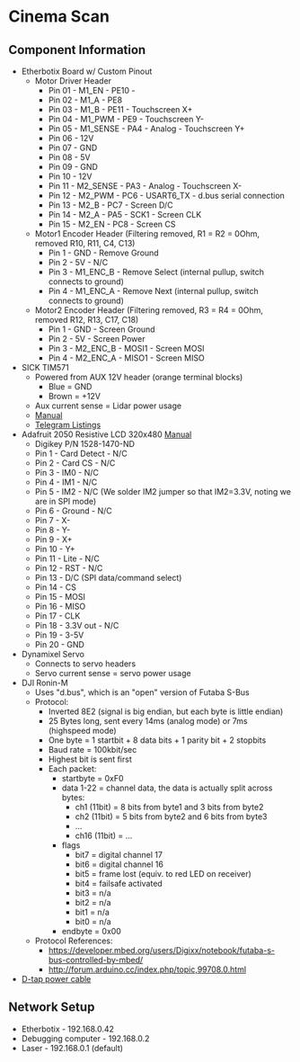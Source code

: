 # Cinema Scan

## Component Information

 * Etherbotix Board w/ Custom Pinout
   * Motor Driver Header
     * Pin 01 - M1_EN - PE10 - 
     * Pin 02 - M1_A - PE8
     * Pin 03 - M1_B - PE11 - Touchscreen X+
     * Pin 04 - M1_PWM - PE9 - Touchscreen Y-
     * Pin 05 - M1_SENSE - PA4 - Analog - Touchscreen Y+
     * Pin 06 - 12V
     * Pin 07 - GND
     * Pin 08 - 5V
     * Pin 09 - GND
     * Pin 10 - 12V
     * Pin 11 - M2_SENSE - PA3 - Analog - Touchscreen X-
     * Pin 12 - M2_PWM - PC6 - USART6_TX - d.bus serial connection
     * Pin 13 - M2_B - PC7 - Screen D/C
     * Pin 14 - M2_A - PA5 - SCK1 - Screen CLK
     * Pin 15 - M2_EN - PC8 - Screen CS
   * Motor1 Encoder Header (Filtering removed, R1 = R2 = 0Ohm, removed R10, R11, C4, C13)
     * Pin 1 - GND - Remove Ground
     * Pin 2 - 5V - N/C
     * Pin 3 - M1_ENC_B - Remove Select (internal pullup, switch connects to ground)
     * Pin 4 - M1_ENC_A - Remove Next (internal pullup, switch connects to ground)
   * Motor2 Encoder Header (Filtering removed, R3 = R4 = 0Ohm, removed R12, R13, C17, C18)
     * Pin 1 - GND - Screen Ground
     * Pin 2 - 5V - Screen Power
     * Pin 3 - M2_ENC_B - MOSI1 - Screen MOSI
     * Pin 4 - M2_ENC_A - MISO1 - Screen MISO
 * SICK TIM571
   * Powered from AUX 12V header (orange terminal blocks)
     * Blue = GND
     * Brown = +12V
   * Aux current sense = Lidar power usage
   * [Manual](https://sick-virginia.data.continum.net/media/dox/3/33/133/Technical_information_TiM55x_TiM56x_TiM57x_Ranging_Laser_Scanner_en_IM0053133.PDF)
   * [Telegram Listings](https://sick-virginia.data.continum.net/media/dox/7/27/927/Technical_information_Telegram_Listing_Ranging_sensors_LMS1xx_LMS5xx_TiM5xx_NAV310_LD_OEM15xx_LD_LRS36xx_en_IM0045927.PDF)
 * Adafruit 2050 Resistive LCD 320x480 [Manual](https://cdn-learn.adafruit.com/downloads/pdf/adafruit-3-5-color-320x480-tft-touchscreen-breakout.pdf)
   * Digikey P/N 1528-1470-ND
   * Pin 1 - Card Detect - N/C
   * Pin 2 - Card CS - N/C
   * Pin 3 - IM0 - N/C
   * Pin 4 - IM1 - N/C
   * Pin 5 - IM2 - N/C (We solder IM2 jumper so that IM2=3.3V, noting we are in SPI mode)
   * Pin 6 - Ground - N/C
   * Pin 7 - X-
   * Pin 8 - Y-
   * Pin 9 - X+
   * Pin 10 - Y+
   * Pin 11 - Lite - N/C
   * Pin 12 - RST - N/C
   * Pin 13 - D/C (SPI data/command select)
   * Pin 14 - CS
   * Pin 15 - MOSI
   * Pin 16 - MISO
   * Pin 17 - CLK
   * Pin 18 - 3.3V out - N/C
   * Pin 19 - 3-5V
   * Pin 20 - GND
 * Dynamixel Servo
   * Connects to servo headers
   * Servo current sense = servo power usage
 * DJI Ronin-M
   * Uses "d.bus", which is an "open" version of Futaba S-Bus
   * Protocol:
     * Inverted 8E2 (signal is big endian, but each byte is little endian)
     * 25 Bytes long, sent every 14ms (analog mode) or 7ms (highspeed mode)
     * One byte = 1 startbit + 8 data bits + 1 parity bit + 2 stopbits
     * Baud rate = 100kbit/sec
     * Highest bit is sent first
     * Each packet:
       * startbyte = 0xF0
       * data 1-22 = channel data, the data is actually split across bytes:
         * ch1 (11bit) = 8 bits from byte1 and 3 bits from byte2
         * ch2 (11bit) = 5 bits from byte2 and 6 bits from byte3
         * ...
         * ch16 (11bit) = ...
       * flags
         * bit7 = digital channel 17
         * bit6 = digital channel 16
         * bit5 = frame lost (equiv. to red LED on receiver)
         * bit4 = failsafe activated
         * bit3 = n/a
         * bit2 = n/a
         * bit1 = n/a
         * bit0 = n/a
       * endbyte = 0x00
   * Protocol References:
     * https://developer.mbed.org/users/Digixx/notebook/futaba-s-bus-controlled-by-mbed/
     * http://forum.arduino.cc/index.php/topic,99708.0.html
 * [D-tap power cable](https://www.amazon.com/gp/product/B00D0HPTRO)

## Network Setup
 * Etherbotix - 192.168.0.42
 * Debugging computer - 192.168.0.2
 * Laser - 192.168.0.1 (default)

